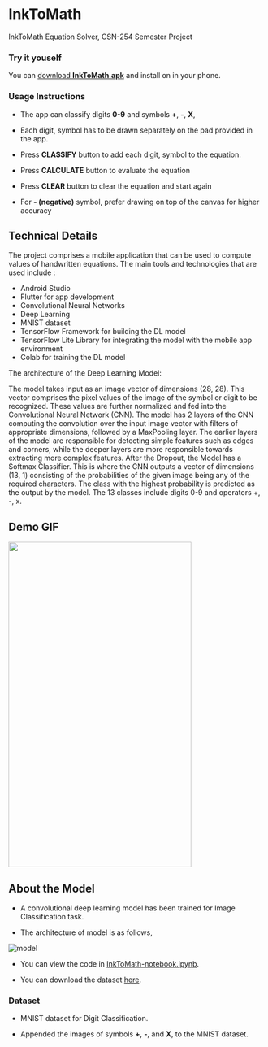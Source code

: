 # InkToMath

InkToMath Equation Solver, CSN-254 Semester Project

### Try it youself

You can [download **InkToMath.apk**](https://github.com/am15h/InkToMath/raw/master/InkToMath.apk) and install on in your phone.

### Usage Instructions

* The app can classify digits **0-9** and symbols **+**, **-**, **X**,
* Each digit, symbol has to be drawn separately on the pad provided in the app.

* Press **CLASSIFY** button to add each digit, symbol to the equation.
* Press **CALCULATE** button to evaluate the equation
* Press **CLEAR** button to clear the equation and start again

* For **- (negative)** symbol, prefer drawing on top of the canvas for higher accuracy

## Technical Details

The project comprises a mobile application that can be used to compute values of
handwritten equations. The main tools and technologies that are used include :
* Android Studio
* Flutter for app development
* Convolutional Neural Networks
* Deep Learning
* MNIST dataset
* TensorFlow Framework for building the DL model
* TensorFlow Lite Library for integrating the model with the mobile app environment
* Colab for training the DL model

The architecture of the Deep Learning Model:

The model takes input as an image vector of dimensions (28, 28). This vector comprises
the pixel values of the image of the symbol or digit to be recognized. These values are
further normalized and fed into the Convolutional Neural Network (CNN).
The model has 2 layers of the CNN computing the convolution over the input image
vector with filters of appropriate dimensions, followed by a MaxPooling layer. The
earlier layers of the model are responsible for detecting simple features such as edges
and corners, while the deeper layers are more responsible towards extracting more
complex features.
After the Dropout, the Model has a Softmax Classifier. This is where the CNN outputs a
vector of dimensions (13, 1) consisting of the probabilities of the given image being any
of the required characters. The class with the highest probability is predicted as the
output by the model. The 13 classes include digits 0-9 and operators +, -, x.


## Demo GIF

<img src="https://github.com/am15h/InkToMath/blob/readme/InkToMath.gif" width="360" height="640" />




## About the Model

* A convolutional deep learning model has been trained for Image Classification task.

* The architecture of model is as follows, 

![model](https://github.com/am15h/InkToMath/blob/model-readme/model-architecture.png)


* You can view the code in [InkToMath-notebook.ipynb](https://github.com/am15h/InkToMath/blob/master/InkToMath-notebook.ipynb).

* You can download the dataset [here](https://github.com/am15h/InkToMath/raw/master/train_final.zip).

### Dataset

* MNIST dataset for Digit Classification.

* Appended the images of symbols **+**, **-**, and **X**, to the MNIST dataset.
